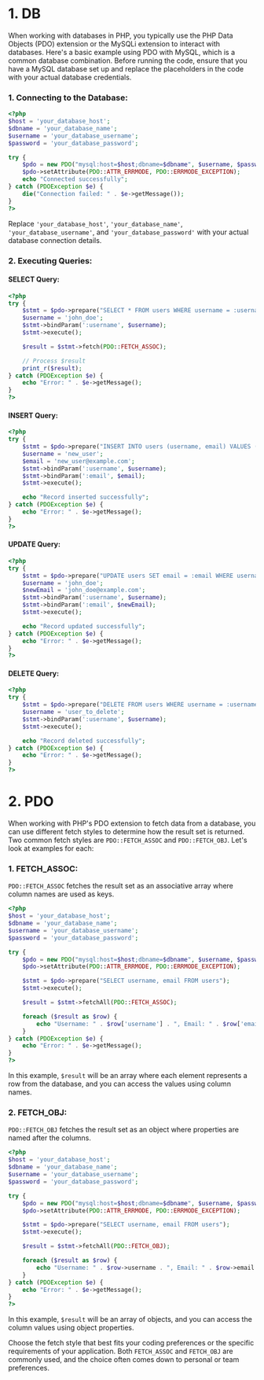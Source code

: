 # 1. DB

When working with databases in PHP, you typically use the PHP Data Objects (PDO) extension or the MySQLi extension to interact with databases. Here's a basic example using PDO with MySQL, which is a common database combination. Before running the code, ensure that you have a MySQL database set up and replace the placeholders in the code with your actual database credentials.

### 1. **Connecting to the Database:**

```php
<?php
$host = 'your_database_host';
$dbname = 'your_database_name';
$username = 'your_database_username';
$password = 'your_database_password';

try {
    $pdo = new PDO("mysql:host=$host;dbname=$dbname", $username, $password);
    $pdo->setAttribute(PDO::ATTR_ERRMODE, PDO::ERRMODE_EXCEPTION);
    echo "Connected successfully";
} catch (PDOException $e) {
    die("Connection failed: " . $e->getMessage());
}
?>
```

Replace `'your_database_host'`, `'your_database_name'`, `'your_database_username'`, and `'your_database_password'` with your actual database connection details.

### 2. **Executing Queries:**

#### SELECT Query:

```php
<?php
try {
    $stmt = $pdo->prepare("SELECT * FROM users WHERE username = :username");
    $username = 'john_doe';
    $stmt->bindParam(':username', $username);
    $stmt->execute();

    $result = $stmt->fetch(PDO::FETCH_ASSOC);

    // Process $result
    print_r($result);
} catch (PDOException $e) {
    echo "Error: " . $e->getMessage();
}
?>
```

#### INSERT Query:

```php
<?php
try {
    $stmt = $pdo->prepare("INSERT INTO users (username, email) VALUES (:username, :email)");
    $username = 'new_user';
    $email = 'new_user@example.com';
    $stmt->bindParam(':username', $username);
    $stmt->bindParam(':email', $email);
    $stmt->execute();

    echo "Record inserted successfully";
} catch (PDOException $e) {
    echo "Error: " . $e->getMessage();
}
?>
```

#### UPDATE Query:

```php
<?php
try {
    $stmt = $pdo->prepare("UPDATE users SET email = :email WHERE username = :username");
    $username = 'john_doe';
    $newEmail = 'john_doe@example.com';
    $stmt->bindParam(':username', $username);
    $stmt->bindParam(':email', $newEmail);
    $stmt->execute();

    echo "Record updated successfully";
} catch (PDOException $e) {
    echo "Error: " . $e->getMessage();
}
?>
```

#### DELETE Query:

```php
<?php
try {
    $stmt = $pdo->prepare("DELETE FROM users WHERE username = :username");
    $username = 'user_to_delete';
    $stmt->bindParam(':username', $username);
    $stmt->execute();

    echo "Record deleted successfully";
} catch (PDOException $e) {
    echo "Error: " . $e->getMessage();
}
?>
```

# 2. PDO

When working with PHP's PDO extension to fetch data from a database, you can use different fetch styles to determine how the result set is returned. Two common fetch styles are `PDO::FETCH_ASSOC` and `PDO::FETCH_OBJ`. Let's look at examples for each:

### 1. **FETCH_ASSOC:**

`PDO::FETCH_ASSOC` fetches the result set as an associative array where column names are used as keys.

```php
<?php
$host = 'your_database_host';
$dbname = 'your_database_name';
$username = 'your_database_username';
$password = 'your_database_password';

try {
    $pdo = new PDO("mysql:host=$host;dbname=$dbname", $username, $password);
    $pdo->setAttribute(PDO::ATTR_ERRMODE, PDO::ERRMODE_EXCEPTION);

    $stmt = $pdo->prepare("SELECT username, email FROM users");
    $stmt->execute();

    $result = $stmt->fetchAll(PDO::FETCH_ASSOC);

    foreach ($result as $row) {
        echo "Username: " . $row['username'] . ", Email: " . $row['email'] . "<br>";
    }
} catch (PDOException $e) {
    echo "Error: " . $e->getMessage();
}
?>
```

In this example, `$result` will be an array where each element represents a row from the database, and you can access the values using column names.

### 2. **FETCH_OBJ:**

`PDO::FETCH_OBJ` fetches the result set as an object where properties are named after the columns.

```php
<?php
$host = 'your_database_host';
$dbname = 'your_database_name';
$username = 'your_database_username';
$password = 'your_database_password';

try {
    $pdo = new PDO("mysql:host=$host;dbname=$dbname", $username, $password);
    $pdo->setAttribute(PDO::ATTR_ERRMODE, PDO::ERRMODE_EXCEPTION);

    $stmt = $pdo->prepare("SELECT username, email FROM users");
    $stmt->execute();

    $result = $stmt->fetchAll(PDO::FETCH_OBJ);

    foreach ($result as $row) {
        echo "Username: " . $row->username . ", Email: " . $row->email . "<br>";
    }
} catch (PDOException $e) {
    echo "Error: " . $e->getMessage();
}
?>
```

In this example, `$result` will be an array of objects, and you can access the column values using object properties.

Choose the fetch style that best fits your coding preferences or the specific requirements of your application. Both `FETCH_ASSOC` and `FETCH_OBJ` are commonly used, and the choice often comes down to personal or team preferences.